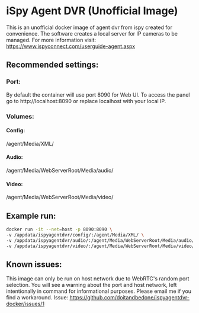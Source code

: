# iSpy Agent DVR (Unofficial Image)
This is an unofficial docker image of agent dvr from ispy created for convenience. The software creates a local server for IP cameras to be managed. For more information visit:
https://www.ispyconnect.com/userguide-agent.aspx

## Recommended settings:
### Port:
By default the container will use port 8090 for Web UI. To access the panel go to http://localhost:8090 or replace localhost with your local IP.
### Volumes:
#### Config: 
/agent/Media/XML/
#### Audio: 
/agent/Media/WebServerRoot/Media/audio/
#### Video: 
/agent/Media/WebServerRoot/Media/video/

## Example run:
```bash
docker run -it --net=host -p 8090:8090 \
-v /appdata/ispyagentdvr/config/:/agent/Media/XML/ \
-v /appdata/ispyagentdvr/audio/:/agent/Media/WebServerRoot/Media/audio/ \
-v /appdata/ispyagentdvr/video/:/agent/Media/WebServerRoot/Media/video/
```
## Known issues:
This image can only be run on host network due to WebRTC's random port selection. You will see a warning about the port and host network, left intentionally in command for informational purposes. Please email me if you find a workaround. Issue: 
https://github.com/doitandbedone/ispyagentdvr-docker/issues/1
